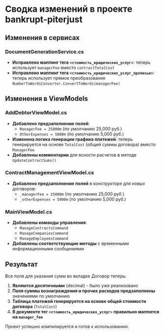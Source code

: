 # Сводка изменений в проекте bankrupt-piterjust

## Изменения в сервисах

### DocumentGenerationService.cs
- **Исправлено маппинг тега `<стоимость_юридических_услуг>`**: теперь использует `managerFee` вместо `contractTotalCost`
- **Исправлено маппинг тега `<стоимость_юридических_услуг_прописью>`**: теперь использует прямое преобразование `NumberToWordsConverter.ConvertToWords(managerFee)`

## Изменения в ViewModels

### AddDebtorViewModel.cs
- **Добавлено предзаполнение полей**: 
  - `ManagerFee = 25000m` (по умолчанию 25,000 руб.)
  - `OtherExpenses = 5000m` (по умолчанию 5,000 руб.)
- **Изменена логика генерации графика платежей**: теперь генерируется на основе `TotalCost` (общей суммы договора) вместо `ManagerFee`
- **Добавлены комментарии** для ясности расчетов в методе `UpdateContractSums()`

### ContractManagementViewModel.cs
- **Добавлено предзаполнение полей** в конструкторе для новых договоров:
  - `_managerFee = 25000m` (по умолчанию 25,000 руб.)
  - `_otherExpenses = 5000m` (по умолчанию 5,000 руб.)

### MainViewModel.cs
- **Добавлены команды управления**:
  - `ManageContractsCommand`
  - `ManageCompaniesCommand` 
  - `ManageEmployeesCommand`
- **Добавлены соответствующие методы** с временными информационными сообщениями

## Результат

Все поля для указания сумм во вкладке Договор теперь:
1. **Являются десятичными** (decimal) - было уже реализовано
2. **Поля суммы вознаграждения и прочих расходов предзаполнены** значениями по умолчанию
3. **Таблица платежей генерируется на основе общей стоимости договора** (`TotalCost`)
4. **В документе тег `<стоимость_юридических_услуг>` правильно маппится на `manager_fee`**

Проект успешно компилируется и готов к использованию.